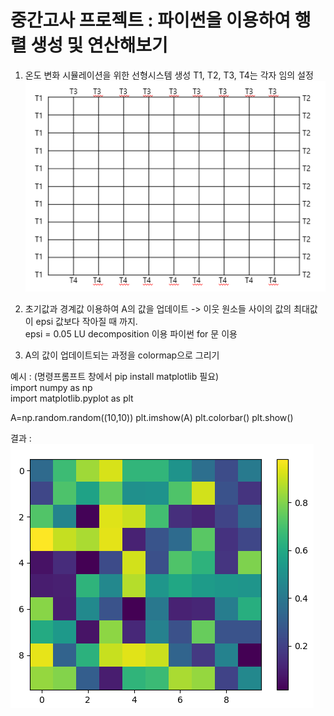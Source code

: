 # 중간고사 프로젝트 : 파이썬을 이용하여 행렬 생성 및 연산해보기

1. 온도 변화 시뮬레이션을 위한 선형시스템 생성 
T1, T2, T3, T4는 각자 임의 설정
![alt text](image01.png)

2. 초기값과 경계값 이용하여 A의 값을 업데이트 -> 이웃 원소들 사이의 값의 최대값이 epsi 값보다 작아질 때 까지. <br>
   epsi = 0.05
LU decomposition 이용
파이썬 for 문 이용

3. A의 값이 업데이트되는 과정을 colormap으로 그리기

예시 : (명령프롬프트 창에서 pip install matplotlib 필요) <br>
import numpy as np <br>
import matplotlib.pyplot as plt

A=np.random.random((10,10))
plt.imshow(A)
plt.colorbar()
plt.show()

결과 : <br>
![alt text](image02.png)

